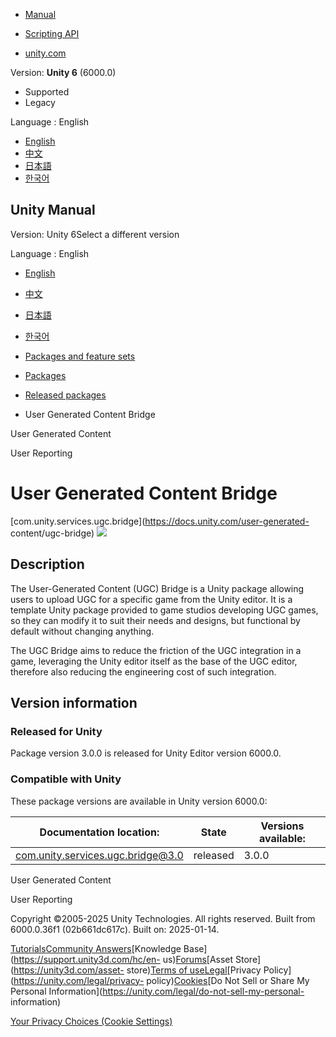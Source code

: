 [](https://docs.unity3d.com)

  * [Manual](../Manual/index.html)
  * [Scripting API](../ScriptReference/index.html)

  * [unity.com](https://unity.com/)

Version: **Unity 6** (6000.0)

  * Supported
  * Legacy

Language : English

  * [English](/Manual/com.unity.services.ugc.bridge.html)
  * [中文](/cn/current/Manual/com.unity.services.ugc.bridge.html)
  * [日本語](/ja/current/Manual/com.unity.services.ugc.bridge.html)
  * [한국어](/kr/current/Manual/com.unity.services.ugc.bridge.html)

[](https://docs.unity3d.com)

## Unity Manual

Version: Unity 6Select a different version

Language : English

  * [English](/Manual/com.unity.services.ugc.bridge.html)
  * [中文](/cn/current/Manual/com.unity.services.ugc.bridge.html)
  * [日本語](/ja/current/Manual/com.unity.services.ugc.bridge.html)
  * [한국어](/kr/current/Manual/com.unity.services.ugc.bridge.html)

  * [Packages and feature sets](PackagesList.html)
  * [Packages](Packages-all.html)
  * [Released packages](pack-safe.html)
  * User Generated Content Bridge 

[](com.unity.services.ugc.html)

User Generated Content

[](com.unity.services.user-reporting.html)

User Reporting

# User Generated Content Bridge

[com.unity.services.ugc.bridge](https://docs.unity.com/user-generated-
content/ugc-bridge) ![](../uploads/Main/iconRel.png)

## Description

The User-Generated Content (UGC) Bridge is a Unity package allowing users to
upload UGC for a specific game from the Unity editor. It is a template Unity
package provided to game studios developing UGC games, so they can modify it
to suit their needs and designs, but functional by default without changing
anything.  
  
The UGC Bridge aims to reduce the friction of the UGC integration in a game,
leveraging the Unity editor itself as the base of the UGC editor, therefore
also reducing the engineering cost of such integration.

## Version information

### Released for Unity

Package version 3.0.0 is released for Unity Editor version 6000.0.

### Compatible with Unity

These package versions are available in Unity version 6000.0:

**Documentation location:** | **State** | **Versions available:**  
---|---|---  
[com.unity.services.ugc.bridge@3.0](https://docs.unity.com/user-generated-content/ugc-bridge) | released | 3.0.0  
  
[](com.unity.services.ugc.html)

User Generated Content

[](com.unity.services.user-reporting.html)

User Reporting

Copyright ©2005-2025 Unity Technologies. All rights reserved. Built from
6000.0.36f1 (02b661dc617c). Built on: 2025-01-14.

[Tutorials](https://learn.unity.com/)[Community
Answers](https://answers.unity3d.com)[Knowledge
Base](https://support.unity3d.com/hc/en-
us)[Forums](https://forum.unity3d.com)[Asset Store](https://unity3d.com/asset-
store)[Terms of
use](https://docs.unity3d.com/Manual/TermsOfUse.html)[Legal](https://unity.com/legal)[Privacy
Policy](https://unity.com/legal/privacy-
policy)[Cookies](https://unity.com/legal/cookie-policy)[Do Not Sell or Share
My Personal Information](https://unity.com/legal/do-not-sell-my-personal-
information)

[Your Privacy Choices (Cookie Settings)](javascript:void\(0\);)

